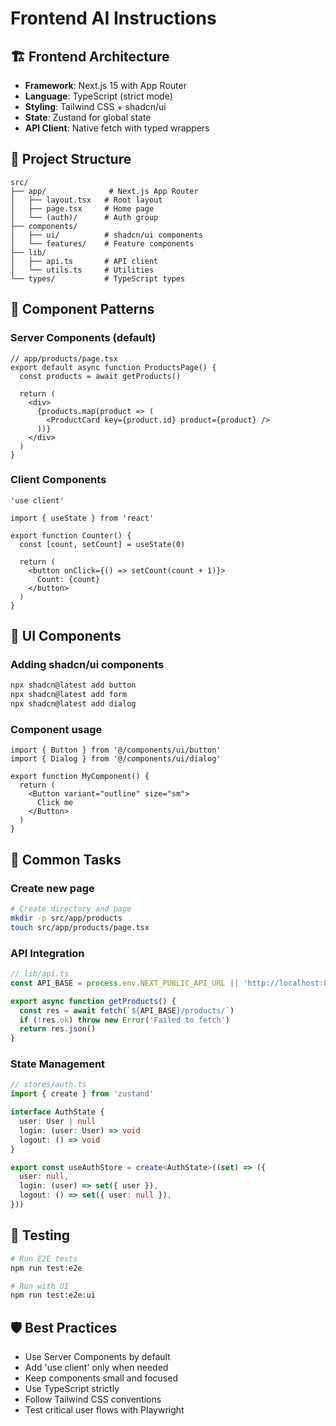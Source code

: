 # Frontend AI Instructions

## 🏗️ Frontend Architecture

- **Framework**: Next.js 15 with App Router
- **Language**: TypeScript (strict mode)
- **Styling**: Tailwind CSS + shadcn/ui
- **State**: Zustand for global state
- **API Client**: Native fetch with typed wrappers

## 📁 Project Structure

```plaintext
src/
├── app/              # Next.js App Router
│   ├── layout.tsx   # Root layout
│   ├── page.tsx     # Home page
│   └── (auth)/      # Auth group
├── components/
│   ├── ui/          # shadcn/ui components
│   └── features/    # Feature components
├── lib/
│   ├── api.ts       # API client
│   └── utils.ts     # Utilities
└── types/           # TypeScript types
```

## 📝 Component Patterns

### Server Components (default)

```tsx
// app/products/page.tsx
export default async function ProductsPage() {
  const products = await getProducts()

  return (
    <div>
      {products.map(product => (
        <ProductCard key={product.id} product={product} />
      ))}
    </div>
  )
}
```

### Client Components

```tsx
'use client'

import { useState } from 'react'

export function Counter() {
  const [count, setCount] = useState(0)

  return (
    <button onClick={() => setCount(count + 1)}>
      Count: {count}
    </button>
  )
}
```

## 🎨 UI Components

### Adding shadcn/ui components

```bash
npx shadcn@latest add button
npx shadcn@latest add form
npx shadcn@latest add dialog
```

### Component usage

```tsx
import { Button } from '@/components/ui/button'
import { Dialog } from '@/components/ui/dialog'

export function MyComponent() {
  return (
    <Button variant="outline" size="sm">
      Click me
    </Button>
  )
}
```

## 🔧 Common Tasks

### Create new page

```bash
# Create directory and page
mkdir -p src/app/products
touch src/app/products/page.tsx
```

### API Integration

```typescript
// lib/api.ts
const API_BASE = process.env.NEXT_PUBLIC_API_URL || 'http://localhost:8000/api'

export async function getProducts() {
  const res = await fetch(`${API_BASE}/products/`)
  if (!res.ok) throw new Error('Failed to fetch')
  return res.json()
}
```

### State Management

```typescript
// stores/auth.ts
import { create } from 'zustand'

interface AuthState {
  user: User | null
  login: (user: User) => void
  logout: () => void
}

export const useAuthStore = create<AuthState>((set) => ({
  user: null,
  login: (user) => set({ user }),
  logout: () => set({ user: null }),
}))
```

## 🧪 Testing

```bash
# Run E2E tests
npm run test:e2e

# Run with UI
npm run test:e2e:ui
```

## 🛡️ Best Practices

- Use Server Components by default
- Add 'use client' only when needed
- Keep components small and focused
- Use TypeScript strictly
- Follow Tailwind CSS conventions
- Test critical user flows with Playwright
